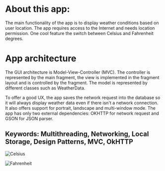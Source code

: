 # About this app:

The main functionality of the app is to display weather conditions based on user location. The app requires access to the Internet and needs location permission. One cool feature the switch between Celsius and Fahrenheit degrees. 

# App architecture

The GUI architecture is Model-View-Controller (MVC). The controller is represented by the main fragment, the view is implemented in the fragment layout and is controlled by the fragment. The model is represented by different classes such as WeatherData.

To offer a good UX, the app saves the network request into the database so it will always display weather data even if there isn't a network connection. It also offers support for portrait, landscape and multi-window mode.
The app has only two external dependencies: OKHTTP for network request and GSON for JSON parser.

## Keywords: Multithreading, Networking, Local Storage, Design Patterns, MVC, OkHTTP

![Celsius](https://i.imgur.com/h2uYHeZ.png)

![Fahrenheit](https://i.imgur.com/0DFWbSQ.png)

